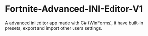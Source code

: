 # Fortnite-Advanced-INI-Editor-V1
A advanced ini editor app made with C# (WinForms), it have built-in presets, export and import other users settings.
